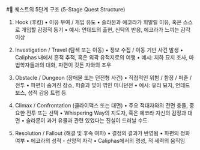 #🧩 퀘스트의 5단계 구조 (5-Stage Quest Structure)

1. Hook (후킹)
	•	이유 부여 / 개입 유도
	•	슬라몬과 에코라가 휘말릴 이유, 혹은 스스로 개입할 감정적 동기
	•	예시: 언데드의 출현, 신탁의 반응, 에코라가 느끼는 감각 이상

2. Investigation / Travel (탐색 또는 이동)
	•	정보 수집 / 이동 기반 사건 발생
	•	Caliphas 내에서 흔적 추적, 혹은 외곽 유적지로의 여행
	•	예시: 지하 묘지 조사, 마법학자들과의 대화, 파편이 깃든 자와의 조우

3. Obstacle / Dungeon (장애물 또는 던전형 사건)
	•	직접적인 위험 / 함정 / 퍼즐 / 전투
	•	파편이 숨겨진 장소, 퍼즐과 덫이 엮인 미니던전
	•	예시: 유리 묘지, 언데드 보스, 성적 감응 트랩 등

4. Climax / Confrontation (클라이맥스 또는 대면)
	•	주요 적대자와의 전면 충돌, 중요한 전투 또는 선택
	•	Whispering Way의 지도자, 혹은 에코라 자신의 감정과 대면
	•	슬라몬이 과거 유물과 관련 있었다는 진실이 드러날 수도

5. Resolution / Fallout (해결 및 후속 여파)
	•	결정의 결과가 반영됨
	•	파편의 정화 여부
	•	에코라의 성적・신앙적 자각
	•	Caliphas에서의 명성, 적 세력의 움직임
